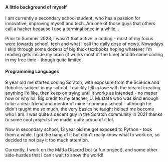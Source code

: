#### A little background of myself

I am currently a secondary school student, who has a passion for innovative, improving myself and tech.
Am one of those guys that others call a hacker because I use a terminal once in a while...

Prior to Summer 2023, I wasn't that active in coding - most of my focus were towards school, tech and what I call the daily
dose of news. Nowadays I skip through some dozens of big thick textbooks hoping whatever I'm reading gets inside my brain
(it works most of the time) and do some coding in my free time - though quite limited.

#### Programming Languages

9 year old me started coding Scratch, with exposure from the Science and Robotics subject in my school. I quickly
fell in love with the idea of creating anything I'd like, then keep on trying until it works as intended - no matter
how or why lol. Big credit to my teacher, U. Mustafa who was kind enough to be a dear friend and mentor of mine
in primary school - although he didn't taught me so much, the very basics he taught helped me become who I am.
I was quite a decent guy in the Scratch community in 2021 thanks to some cool projects I've made, quite proud of it lol.

Now in secondary school, 13 year old me got exposed to Python - took them a while. I got the hang of it
but didn't really know what to work on, so decided to not pay it too much attention.

Currently, I work on the Måtta Discord bot (a fun project), and some other side-hustles that I can't wait to show the world!
